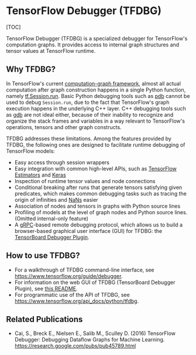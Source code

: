 # TensorFlow Debugger (TFDBG)

[TOC]

TensorFlow Debugger (TFDBG) is a specialized debugger for TensorFlow's computation
graphs. It provides access to internal graph structures and tensor values at
TensorFlow runtime.

<!-- TODO(cais): Add release notes starting from 1.3. -->

## Why TFDBG?

In TensorFlow's current
[computation-graph framework](https://www.tensorflow.org/get_started/get_started#the_computational_graph),
almost all actual computation after graph construction happens in a single
Python function, namely
[tf.Session.run](https://www.tensorflow.org/api_docs/python/tf/Session#run).
Basic Python debugging tools such as [pdb](https://docs.python.org/2/library/pdb.html)
cannot be used to debug `Session.run`, due to the fact that TensorFlow's graph
execution happens in the underlying C++ layer. C++ debugging tools such as
[gdb](https://www.gnu.org/software/gdb/) are not ideal either, because of their
inability to recognize and organize the stack frames and variables in a way
relevant to TensorFlow's operations, tensors and other graph constructs.

TFDBG addresses these limitations. Among the features provided by TFDBG, the
following ones are designed to facilitate runtime debugging of TensorFlow
models:

* Easy access through session wrappers
* Easy integration with common high-level APIs, such as
  [TensorFlow Estimators](https://www.tensorflow.org/guide/estimators) and
  [Keras](https://keras.io/)
* Inspection of runtime tensor values and node connections
* Conditional breaking after runs that generate tensors satisfying given
  predicates, which makes common debugging tasks such as tracing the origin
  of infinities and [NaNs](https://en.wikipedia.org/wiki/NaN) easier
* Association of nodes and tensors in graphs with Python source lines
* Profiling of models at the level of graph nodes and Python source lines.
(Omitted internal-only feature)
* A [gRPC](https://grpc.io/)-based remote debugging protocol, which allows us to
  build a browser-based graphical user interface (GUI) for TFDBG: the
  [TensorBoard Debugger Plugin](https://github.com/tensorflow/tensorboard/blob/master/tensorboard/plugins/debugger/README.md).

## How to use TFDBG?

* For a walkthrough of TFDBG command-line interface, see https://www.tensorflow.org/guide/debugger.
* For information on the web GUI of TFDBG (TensorBoard Debugger Plugin), see
  [this README](https://github.com/tensorflow/tensorboard/blob/master/tensorboard/plugins/debugger/README.md).
* For programmatic use of the API of TFDBG, see https://www.tensorflow.org/api_docs/python/tfdbg.


## Related Publications

* Cai, S., Breck E., Nielsen E., Salib M., Sculley D. (2016) TensorFlow Debugger:
  Debugging Dataflow Graphs for Machine Learning. https://research.google.com/pubs/pub45789.html
